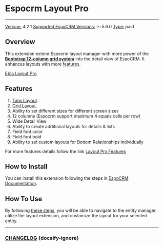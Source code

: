 # Espocrm Layout Pro

---

<ins class= "font1" > Version:</ins> 4.2.1
<ins class= "font1" > Supported EspoCRM Versions:</ins> >=5.6.0
<ins class= "font1" > Type:</ins> paid

## Overview

This extension extend Espocrm layout manager with more power of the **[Bootstrap 12-column grid system](https://getbootstrap.com/docs/3.3/css/#grid-example-basic)** into the detail view of EspoCRM.
It enhances layouts with more [features](/extensions/ebla-layout-pro/README?id=features).


[Ebla Layout Pro](https://www.youtube.com/embed/gqRNCmqEfV4 ':include :type=iframe width=100% height=400px')

## Features

1. [Tabs Layout](extensions/ebla-layout-pro/espocrm-ebla-layout-pro-features.md).
2. [Grid Layout](extensions/ebla-layout-pro/espocrm-ebla-layout-pro-features.md).
3. Ability to set different sizes for different screen sizes
4. 12 columns (Espocrm support maximum 4 equals cells per row)
5. Wide Detail View
6. Ability to create additional layouts for details & lists
7. Field font color
8. Field font bold
9. Ability to set custom layouts for Bottom Relationships individually

For more features details follow the link [Layout Pro Features](extensions/ebla-layout-pro/espocrm-ebla-layout-pro-features.md)

## How to Install

You can install this extension following the steps in [EspoCRM Documentation](https://docs.espocrm.com/administration/extensions/).

## How To Use

By following [these steps](extensions/ebla-layout-pro/espocrm-ebla-layout-pro-how-to-use.md), you will be able to navigate to the entity manager, utilize the layout extension, and customize the layout for your selected entity.

---

### [CHANGELOG](extensions/ebla-layout-pro/espocrm-ebla-layout-pro-changelog.md) {docsify-ignore}